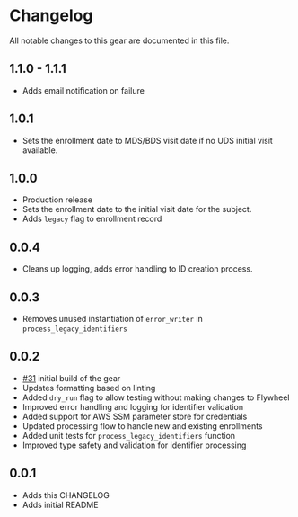 # Changelog

All notable changes to this gear are documented in this file.

## 1.1.0 - 1.1.1
* Adds email notification on failure

## 1.0.1
* Sets the enrollment date to MDS/BDS visit date if no UDS initial visit available.

## 1.0.0
* Production release
* Sets the enrollment date to the initial visit date for the subject.
* Adds `legacy` flag to enrollment record
  
## 0.0.4
* Cleans up logging, adds error handling to ID creation process.

## 0.0.3
* Removes unused instantiation of `error_writer` in `process_legacy_identifiers`

## 0.0.2
* [#31](https://github.com/naccdata/flywheel-gear-extensions/pull/131) initial build of the gear
* Updates formatting based on linting
* Added `dry_run` flag to allow testing without making changes to Flywheel
* Improved error handling and logging for identifier validation
* Added support for AWS SSM parameter store for credentials
* Updated processing flow to handle new and existing enrollments
* Added unit tests for `process_legacy_identifiers` function
* Improved type safety and validation for identifier processing

## 0.0.1
* Adds this CHANGELOG
* Adds initial README